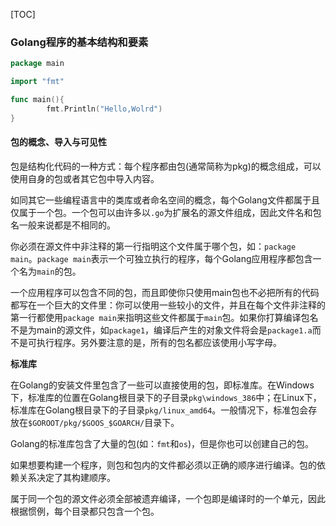 [TOC]

### Golang程序的基本结构和要素

```go
package main

import "fmt"

func main(){
        fmt.Println("Hello,Wolrd")
}
```

#### 包的概念、导入与可见性

包是结构化代码的一种方式：每个程序都由包(通常简称为pkg)的概念组成，可以使用自身的包或者其它包中导入内容。

如同其它一些编程语言中的类库或者命名空间的概念，每个Golang文件都属于且仅属于一个包。一个包可以由许多以`.go`为扩展名的源文件组成，因此文件名和包名一般来说都是不相同的。

你必须在源文件中非注释的第一行指明这个文件属于哪个包，如：`package main`。`package main`表示一个可独立执行的程序，每个Golang应用程序都包含一个名为`main`的包。

一个应用程序可以包含不同的包，而且即使你只使用main包也不必把所有的代码都写在一个巨大的文件里：你可以使用一些较小的文件，并且在每个文件非注释的第一行都使用`package main`来指明这些文件都属于`main`包。如果你打算编译包名不是为main的源文件，如`package1`，编译后产生的对象文件将会是`package1.a`而不是可执行程序。另外要注意的是，所有的包名都应该使用小写字母。

**标准库**

在Golang的安装文件里包含了一些可以直接使用的包，即标准库。在Windows下，标准库的位置在Golang根目录下的子目录`pkg\windows_386`中；在Linux下，标准库在Golang根目录下的子目录`pkg/linux_amd64`。一般情况下，标准包会存放在`$GOROOT/pkg/$GOOS_$GOARCH/`目录下。

Golang的标准库包含了大量的包(如：`fmt`和`os`)，但是你也可以创建自己的包。

如果想要构建一个程序，则包和包内的文件都必须以正确的顺序进行编译。包的依赖关系决定了其构建顺序。

属于同一个包的源文件必须全部被遗弃编译，一个包即是编译时的一个单元，因此根据惯例，每个目录都只包含一个包。